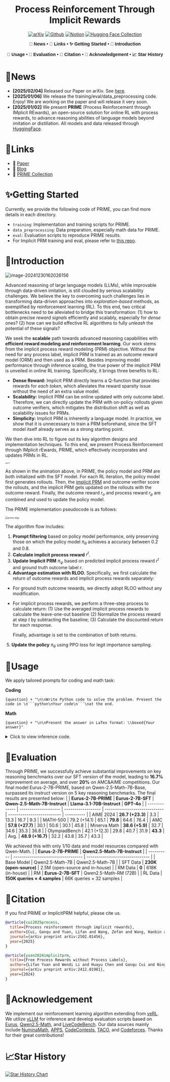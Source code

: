 <div align="center">

# Process Reinforcement Through Implicit Rewards

[![arXiv](https://img.shields.io/badge/arXiv-2502.01456-ff0000.svg?style=for-the-badge)](https://arxiv.org/abs/2502.01456)  [![Github](https://img.shields.io/badge/PRIME-000000?style=for-the-badge&logo=github&logoColor=000&logoColor=white)](https://github.com/PRIME-RL/PRIME)  [![Notion](https://img.shields.io/badge/Notion-%23000000.svg?style=for-the-badge&logo=notion&logoColor=white)](https://curvy-check-498.notion.site/Process-Reinforcement-through-Implicit-Rewards-15f4fcb9c42180f1b498cc9b2eaf896f)  [![Hugging Face Collection](https://img.shields.io/badge/PRIME_Collection-fcd022?style=for-the-badge&logo=huggingface&logoColor=000)](https://huggingface.co/PRIME-RL)

<div align="center" style="font-family: Arial, sans-serif;">
  <p>
    <a href="#🎉news" style="text-decoration: none; font-weight: bold;">🎉 News</a> •
    <a href="#🔗links" style="text-decoration: none; font-weight: bold;">🔗 Links</a> •
    <a href="#✨getting-started" style="text-decoration: none; font-weight: bold;">✨ Getting Started</a> •
    <a href="#📖introduction" style="text-decoration: none; font-weight: bold;">📖 Introduction</a>
  </p>
  <p>
    <a href="#🔧usage" style="text-decoration: none; font-weight: bold;">🔧 Usage</a> •
    <a href="#📃evaluation" style="text-decoration: none; font-weight: bold;">📃 Evaluation</a> •
    <a href="#🎈citation" style="text-decoration: none; font-weight: bold;">🎈 Citation</a> •
    <a href="#🌻acknowledgement" style="text-decoration: none; font-weight: bold;">🌻 Acknowledgement</a> •
    <a href="#📈star-history" style="text-decoration: none; font-weight: bold;">📈 Star History</a>
  </p>
</div>

</div>


# 🎉News

- **[2025/02/04]** Released our Paper on arXiv. See [here](https://arxiv.org/abs/2502.01456).
- **[2025/01/06]** We release the training/eval/data_preprocessing code. Enjoy! We are working on the paper and will release it very soon.
- **[2025/01/02]** We present **PRIME** (Process Reinforcement through IMplicit REwards), an open-source solution for online RL with process rewards, to advance reasoning abilities of language models beyond imitation or distillation. All models and data released through [HuggingFace](https://huggingface.co/PRIME-RL).

# 🔗Links

- 📜 [Paper](https://arxiv.org/abs/2502.01456)
- 📜 [Blog](https://curvy-check-498.notion.site/Process-Reinforcement-through-Implicit-Rewards-15f4fcb9c42180f1b498cc9b2eaf896f)
- 🤗 [PRIME Collection](https://huggingface.co/PRIME-RL)

# ✨Getting Started

Currently, we provide the following code of PRIME, you can find more details in each directory.
- ``training``: Implementation and training scripts for PRIME.
- ``data_preprocessing``: Data preparation, especially math data for PRIME.
- ``eval``: Evaluation scripts to reproduce PRIME results.
- For Implicit PRM training and eval, please refer to [this repo](https://github.com/PRIME-RL/ImplicitPRM).

# 📖Introduction

![image-20241230162026156](./figures/performance.png)

Advanced reasoning of large language models (LLMs), while improvable through data-driven imitation, is still clouded by serious scalability challenges. We believe the key to overcoming such challenges lies in transforming data-driven approaches into *exploration-based* methods, as exemplified by reinforcement learning (RL). To this end, two critical bottlenecks need to be alleviated to bridge this transformation: (1) how to obtain precise *reward signals* efficiently and scalably, especially for *dense* ones? (2) how can we build effective RL algorithms to fully *unleash* the potential of these signals? 


We seek the **scalable** path towards advanced reasoning capabilities with **efficient reward modeling and reinforcement learning**. Our work stems from the implicit process reward modeling (PRM) objective. Without the need for any process label, implicit PRM is trained as an outcome reward model (ORM) and then used as a PRM. Besides improving model performance through inference scaling, the true power of the implicit PRM is unveiled in online RL training. Specifically, it brings three benefits to RL:
- **Dense Reward:** Implicit PRM directly learns a Q-function that provides rewards for *each token*, which alleviates the reward sparsity issue without the need of an extra value model.
- **Scalability:** Implicit PRM can be online updated with only outcome label. Therefore, we can directly update the PRM with on-policy rollouts given outcome verifiers, which mitigates the distribution shift as well as scalability issues for PRMs.
- **Simplicity:** Implicit PRM is inherently a language model. In practice, we show that it is unnecessary to train a PRM beforehand, since the SFT model itself already serves as a strong starting point.

We then dive into RL to figure out its key algorithm designs and implementation techniques. To this end, we present Process Reinforcement through IMplicit rEwards, PRIME, which effectively incorporates and updates PRMs in RL. 


<img src="./figures/prm.gif" alt="prm" style="zoom: 33%;" />

As shown in the animation above, in PRIME, the policy model and PRM are both initialized with the SFT model. For each RL iteration, the policy model first generates rollouts. Then, the [implicit PRM](https://arxiv.org/abs/2412.01981) and outcome verifier score the rollouts, and the implicit PRM gets updated on the rollouts with the outcome reward. Finally, the outcome reward $r_o$ and process reward $r_p$ are combined and used to update the policy model. 

The PRIME implementation pseudocode is as follows:

<img src="./figures/prime-algo.png" alt="prime-algo" style="zoom: 50%;" />

The algorithm flow includes:

1. **Prompt filtering** based on policy model performance, only preserving those on which the policy model $\pi_\theta$ achieves a accuracy between 0.2 and 0.8.
2. **Calculate implicit process reward** $r^t$.
3. **Update Implicit PRM** $\pi_\psi$ based on predicted implicit process reward $r^t$ and ground truth outcome label $r$.
4. **Advantage estimation with RLOO.** Specifically, we first calculate the return of outcome rewards and implicit process rewards separately:

- For ground truth outcome rewards, we directly adopt RLOO without any modification.

- For implicit process rewards, we perform a three-step process to calculate return: (1) Use the averaged implicit process rewards to calculate the leave-one-out baseline (2) Normalize the process reward at step $t$ by subtracting the baseline; (3) Calculate the discounted return for each response.

  Finally, advantage is set to the combination of both returns. 

​    5. **Update the policy** $\pi_\theta$ using PPO loss for legit importance sampling.


# 🔧Usage
We apply tailored prompts for coding and math task:

**Coding**

```
{question} + "\n\nWrite Python code to solve the problem. Present the code in \n```python\nYour code\n```\nat the end.
```
**Math**
```
{question} + "\n\nPresent the answer in LaTex format: \\boxed{Your answer}"
```
<details> 
<summary>Click to view inference code.</summary>


```python
import os
from tqdm import tqdm
import torch
from transformers import AutoTokenizer
from vllm import LLM, SamplingParams
os.environ["NCCL_IGNORE_DISABLED_P2P"] = "1"
os.environ["TOKENIZERS_PARALLELISM"] = "true"
def generate(question_list,model_path):
    llm = LLM(
        model=model_path,
        trust_remote_code=True,
        tensor_parallel_size=torch.cuda.device_count(),
        gpu_memory_utilization=0.90,
    )
    sampling_params = SamplingParams(max_tokens=8192,
                                    temperature=0.0,
                                    n=1)
    outputs = llm.generate(question_list, sampling_params, use_tqdm=True)
    completions = [[output.text for output in output_item.outputs] for output_item in outputs]
    return completions
def make_conv_hf(question, tokenizer):
    # for math problem
    content = question + "\n\nPresent the answer in LaTex format: \\boxed{Your answer}"
    # for code problem
    # content = question + "\n\nWrite Python code to solve the problem. Present the code in \n```python\nYour code\n```\nat the end." 
    msg = [
        {"role": "user", "content": content}
    ]
    chat = tokenizer.apply_chat_template(msg, tokenize=False, add_generation_prompt=True)
    return chat
    
def run():
    model_path = "PRIME-RL/Eurus-2-7B-PRIME"
    all_problems = [
        "which number is larger? 9.11 or 9.9?"
    ]
    tokenizer = AutoTokenizer.from_pretrained(model_path)
    completions = generate([make_conv_hf(problem_data, tokenizer) for problem_data in all_problems],model_path)
    print(completions)
    # [['[ASSESS]\n\n# The problem asks us to compare two decimal numbers, 9.11 and 9.9, to determine which one is larger.\n# We need to compare the whole parts and the decimal parts of the numbers.\n\nNext action: [ADVANCE]\n\n# Compare the whole parts of the numbers: both 9.11 and 9.9 have the same whole part, which is 9.\n# Compare the decimal parts of the numbers: 0.11 (from 9.11) is less than 0.9 (from 9.9).\n\nNext action: [ADVANCE]\n\n# Since the whole parts are the same and the decimal part of 9.9 is greater than the decimal part of 9.11, we can conclude that 9.9 is larger than 9.11.\n\nNext action: [OUTPUT]\n\nThe final answer is $\\boxed{9.9}$.\n\n']]
if __name__ == "__main__":
    run()
```

</details> 

# 📃Evaluation

Through PRIME, we successfully achieve substantial improvements on key reasoning benchmarks over our SFT version of the model, leading to **16.7%** improvement on average, and over **20%** on AMC&AIME competitions. Our final model Eurus-2-7B-PRIME, based on Qwen-2.5-Math-7B-Base, surpassed its instruct version on 5 key reasoning benchmarks. 
The final results are presented below:
|               | **Eurus-2-7B-PRIME** | **Eurus-2-7B-SFT** | **Qwen-2.5-Math-7B-Instruct** | **Llama-3.1-70B-Instruct** | **GPT-4o** |
| ------------- | -------------------- | ------------------ | ----------------------------- | -------------------------- | ---------- |
| AIME 2024     | **26.7 (+23.3)**     | 3.3                | 13.3                          | 16.7                       | 9.3        |
| MATH-500      | 79.2 (+14.1)         | 65.1               | **79.8**                      | 64.6                       | 76.4       |
| AMC           | **57.8 (+27.7)**     | 30.1               | 50.6                          | 30.1                       | 45.8       |
| Minerva Math  | **38.6 (+5.9)**      | 32.7               | 34.6                          | 35.3                       | 36.8       |
| OlympiadBench | 42.1 (+12.3)         | 29.8               | 40.7                          | 31.9                       | **43.3**   |
| Avg.          | **48.9 (+16.7)**     | 32.2               | 43.8                          | 35.7                       | 43.3       |


We achieved this with only 1/10 data and model resources compared with Qwen-Math.
|            | **Eurus-2-7B-PRIME**               | **Qwen2.5-Math-7B-Instruct**    |
| ---------- | ---------------------------------- | ------------------------------- |
| Base Model | Qwen2.5-Math-7B                    | Qwen2.5-Math-7B                 |
| SFT Data   | **230K (open-source)**             | 2.5M (open-source and in-house) |
| RM Data    | **0**                              | 618K (in-house)                 |
| RM         | **Eurus-2-7B-SFT**                 | Qwen2.5-Math-RM (72B)           |
| RL Data    | **150K queries × 4 samples**  | 66K queries × 32 samples   |

# 🎈Citation
If you find PRIME or ImplicitPRM helpful, please cite us.

```bibtex
@article{cui2025process,
  title={Process reinforcement through implicit rewards},
  author={Cui, Ganqu and Yuan, Lifan and Wang, Zefan and Wang, Hanbin and Li, Wendi and He, Bingxiang and Fan, Yuchen and Yu, Tianyu and Xu, Qixin and Chen, Weize and others},
  journal={arXiv preprint arXiv:2502.01456},
  year={2025}
}
```

```bibtex
@article{yuan2024implicitprm,
  title={Free Process Rewards without Process Labels},
  author={Lifan Yuan and Wendi Li and Huayu Chen and Ganqu Cui and Ning Ding and Kaiyan Zhang and Bowen Zhou and Zhiyuan Liu and Hao Peng},
  journal={arXiv preprint arXiv:2412.01981},
  year={2024}
}
```
# 🌻Acknowledgement
We implement our reinforcement learning algorithm extending from [veRL](https://github.com/volcengine/verl). We utilize [vLLM](https://github.com/vllm-project/vllm) for inference and develop evaluation scripts based on [Eurus](https://github.com/OpenBMB/Eurus), [Qwen2.5-Math](https://github.com/QwenLM/Qwen2.5-Math), and [LiveCodeBench](https://github.com/LiveCodeBench/LiveCodeBench). Our data sources mainly include [NuminaMath](https://huggingface.co/datasets/AI-MO/NuminaMath-CoT), [APPS](https://huggingface.co/datasets/codeparrot/apps), [CodeContests](https://huggingface.co/datasets/deepmind/code_contests), [TACO](https://huggingface.co/datasets/BAAI/TACO), and [Codeforces](https://huggingface.co/datasets/MatrixStudio/Codeforces-Python-Submissions). Thanks for their great contributions!

# 📈Star History

[![Star History Chart](https://api.star-history.com/svg?repos=PRIME-RL/PRIME&type=Date)](https://star-history.com/#PRIME-RL/PRIME&Date)

